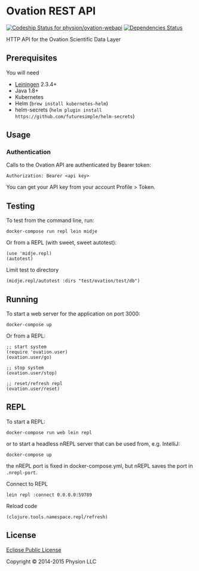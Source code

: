 # Ovation REST API

[ ![Codeship Status for physion/ovation-webapi](https://codeship.com/projects/5f378b10-5e1d-0133-8441-3a8f5e5e1065/status?branch=master)](https://codeship.com/projects/111263) [![Dependencies Status](https://jarkeeper.com/physion/ovation-webapi/status.svg)](https://jarkeeper.com/physion/ovation-webapi)

HTTP API for the Ovation Scientific Data Layer

## Prerequisites

You will need 

* [Leiningen][1] 2.3.4+
* Java 1.8+
* Kubernetes
* Helm (`brew install kubernetes-helm`)
* helm-secrets (`helm plugin install https://github.com/futuresimple/helm-secrets`)

[1]: https://github.com/technomancy/leiningen

## Usage

### Authentication
Calls to the Ovation API are authenticated by Bearer token:

 ```
 Authorization: Bearer <api key>
 ```

You can get your API key from your account Profile > Token.


## Testing

To test from the command line, run:

    docker-compose run repl lein midje
    
Or from a REPL (with sweet, sweet autotest):

    (use 'midje.repl)
    (autotest)

Limit test to directory

    (midje.repl/autotest :dirs "test/ovation/test/db")

## Running

To start a web server for the application on port 3000:

    docker-compose up

Or from a REPL:
    
    ;; start system
    (require 'ovation.user)
    (ovation.user/go)
    
    ;; stop system
    (ovation.user/stop)
    
    ;; reset/refresh repl
    (ovation.user/reset)
    
    
## REPL

To start a REPL:

    docker-compose run web lein repl
   
or to start a headless nREPL server that can be used from, e.g. IntelliJ:

    docker-compose up
    
the nREPL port is fixed in docker-compose.yml, but nREPL saves the port in `.nrepl-port`.

Connect to REPL

    lein repl :connect 0.0.0.0:59789

Reload code

    (clojure.tools.namespace.repl/refresh)

## License

[Eclipse Public License](https://www.eclipse.org/legal/epl-v10.html)

Copyright © 2014-2015 Physion LLC

